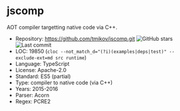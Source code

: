 # jscomp

AOT compiler targetting native code via C++.

* Repository: https://github.com/tmikov/jscomp.git <img src="https://img.shields.io/github/stars/tmikov/jscomp?label=&style=flat-square" alt="GitHub stars" title="GitHub stars"><img src="https://img.shields.io/github/last-commit/tmikov/jscomp?label=&style=flat-square" alt="Last commit" title="Last commit">
* LOC:        19850 (`cloc --not_match_d="(?i)(examples|deps|test)" --exclude-ext=md src runtime`)
* Language:   TypeScript
* License:    Apache-2.0
* Standard:   ES5 (partial)
* Type:       compiler to native code (via C++)
* Years:      2015-2016
* Parser:     Acorn
* Regex:      PCRE2
